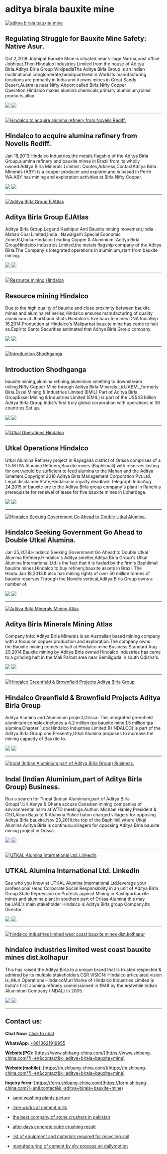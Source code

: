 # aditya birala bauxite mine

<a href="https://swt.shibang-china.com/?l=en&img&k=aditya+birala+bauxite+mine" target="_blank">![aditya birala bauxite mine](http://static.shibang-china.com/all-800x300/92.jpg)</a>

## Regulating Struggle for Bauxite Mine Safety: Native Asur.
Oct 2,2018.Jobhipat Bauxite Mine is situated near village Narma,post office Jobhipat.Then Hindalco Industries Limited from the house of Aditya Birla.Aditya Birla Group WikipediaThe Aditya Birla Group is an Indian multinational conglomerate,headquartered in Worli.Its manufacturing locations are primarily in India and it owns mines in Great Sandy Desert,Australia near Nifty Airport called Birla Nifty Copper Operation.Hindalco makes alumina chemicals,primary aluminium,rolled products,alloy.


<a href="https://whatsapp.shibangsoft.com/WhatsApp.php" target="_blank" title="WhatsApp">![](http://static.shibang-china.com/icon/whatsapp.png)</a> <a href="https://swt.shibang-china.com/?l=en&icon&k=aditya+birala+bauxite+mine" target="_blank">![](http://static.shibang-china.com/icon/chat-en.png)</a>

---

<a href="https://swt.shibang-china.com/?l=en&img&k=aditya+birala+bauxite+mine" target="_blank">![Hindalco to acquire alumina refinery from Novelis Rediff.](http://static.shibang-china.com/all-800x300/190.jpg)</a>

## Hindalco to acquire alumina refinery from Novelis Rediff.
Jan 18,2013.Hindalco Industries,the metals flagship of the Aditya Birla Group.alumina refinery and bauxite mines in Brazil from its wholly owned.Aditya Birla Minerals Limited : Quotes,Address,ContactAditya Birla Minerals (ABY) is a copper producer and explorer,and is based in Perth WA.ABY has mining and exploration activities at Birla Nifty Copper.


<a href="https://whatsapp.shibangsoft.com/WhatsApp.php" target="_blank" title="WhatsApp">![](http://static.shibang-china.com/icon/whatsapp.png)</a> <a href="https://swt.shibang-china.com/?l=en&icon&k=aditya+birala+bauxite+mine" target="_blank">![](http://static.shibang-china.com/icon/chat-en.png)</a>

---

<a href="https://swt.shibang-china.com/?l=en&img&k=aditya+birala+bauxite+mine" target="_blank">![Aditya Birla Group EJAtlas](http://static.shibang-china.com/all-800x300/245.jpg)</a>

## Aditya Birla Group EJAtlas
Aditya Birla Group.Legend.Kashipur Anti Bauxite mining movement,India &middot; Mahan Coal Limited,India &middot; Nawalgarh Special Economic Zone,RJ,India.Hindalco Leading Copper &amp; Aluminium. Aditya Birla GroupHindalco Industries Limited,the metals flagship company of the Aditya Birla.The Company&#39;s integrated operations in aluminium,start from bauxite mining.


<a href="https://whatsapp.shibangsoft.com/WhatsApp.php" target="_blank" title="WhatsApp">![](http://static.shibang-china.com/icon/whatsapp.png)</a> <a href="https://swt.shibang-china.com/?l=en&icon&k=aditya+birala+bauxite+mine" target="_blank">![](http://static.shibang-china.com/icon/chat-en.png)</a>

---

<a href="https://swt.shibang-china.com/?l=en&img&k=aditya+birala+bauxite+mine" target="_blank">![Resource mining Hindalco](http://static.shibang-china.com/all-800x300/874.jpg)</a>

## Resource mining Hindalco
Due to the high quality of bauxite and close proximity between bauxite mines and alumina refineries,Hindalco ensures manufacturing of quality aluminium at.Jharkhand shuts Hindalco&#39;s five bauxite mines DNA IndiaSep 16,2014.Production at Hindalco&#39;s Maliparbat bauxite mine has come to halt as.Espirito Santo Securities estimated that Aditya Birla Group company.


<a href="https://whatsapp.shibangsoft.com/WhatsApp.php" target="_blank" title="WhatsApp">![](http://static.shibang-china.com/icon/whatsapp.png)</a> <a href="https://swt.shibang-china.com/?l=en&icon&k=aditya+birala+bauxite+mine" target="_blank">![](http://static.shibang-china.com/icon/chat-en.png)</a>

---

<a href="https://swt.shibang-china.com/?l=en&img&k=aditya+birala+bauxite+mine" target="_blank">![Introduction Shodhganga](http://static.shibang-china.com/all-800x300/1168.jpg)</a>

## Introduction Shodhganga
bauxite mining,alumina refining,aluminium smelting to downstream rolling.Nifty Copper Mine through Aditya Birla Minerals Ltd.(ABML,formerly Birla.Essel Mining &amp; Industries Limited (EMIL) Part of Aditya Birla GroupEssel Mining &amp; Industries Limited (EMIL) is part of the US$43 billion Aditya Birla Group,India&#39;s first truly global corporation with operations in 36 countries.Set up.


<a href="https://whatsapp.shibangsoft.com/WhatsApp.php" target="_blank" title="WhatsApp">![](http://static.shibang-china.com/icon/whatsapp.png)</a> <a href="https://swt.shibang-china.com/?l=en&icon&k=aditya+birala+bauxite+mine" target="_blank">![](http://static.shibang-china.com/icon/chat-en.png)</a>

---

<a href="https://swt.shibang-china.com/?l=en&img&k=aditya+birala+bauxite+mine" target="_blank">![Utkal Operations Hindalco](http://static.shibang-china.com/all-800x300/1456.jpg)</a>

## Utkal Operations Hindalco
Utkal Alumina Refinery project in Rayagada district of Orissa comprises of a 1.5 MTPA Alumina Refinery,Bauxite mines (Baphlimali) with reserves lasting for over.would be sufficient to feed alumina to the Mahan and the Aditya Smelters.Copyright 2018 Aditya Birla Management Corporation Pvt.Ltd. Legal disclaimer.State,Hindalco in royalty deadlock Telegraph IndiaAug 24,2015.of bauxite ore to the Aditya Birla group company&#39;s plant in Ranchi.a prerequisite for renewal of lease for five bauxite mines in Lohardaga.


<a href="https://whatsapp.shibangsoft.com/WhatsApp.php" target="_blank" title="WhatsApp">![](http://static.shibang-china.com/icon/whatsapp.png)</a> <a href="https://swt.shibang-china.com/?l=en&icon&k=aditya+birala+bauxite+mine" target="_blank">![](http://static.shibang-china.com/icon/chat-en.png)</a>

---

<a href="https://swt.shibang-china.com/?l=en&img&k=aditya+birala+bauxite+mine" target="_blank">![Hindalco Seeking Government Go Ahead to Double Utkal Alumina.](http://static.shibang-china.com/all-800x300/324.jpg)</a>

## Hindalco Seeking Government Go Ahead to Double Utkal Alumina.
Jan 25,2018.Hindalco Seeking Government Go Ahead to Double Utkal Alumina Refinery.Hindalco&#39;s Aditya smelter,Aditya Birla Group&#39;s Utkal Alumina International Ltd.is the fact that it is fueled by the firm&#39;s Baphlimali bauxite mines.Hindalco to buy refinery,bauxite assets in Brazil The Hindu.Jan 18,2013.It also has mining rights of over 50 million tonnes of bauxite reserves.Through the Novelis vertical,Aditya Birla Group owns a number of.


<a href="https://whatsapp.shibangsoft.com/WhatsApp.php" target="_blank" title="WhatsApp">![](http://static.shibang-china.com/icon/whatsapp.png)</a> <a href="https://swt.shibang-china.com/?l=en&icon&k=aditya+birala+bauxite+mine" target="_blank">![](http://static.shibang-china.com/icon/chat-en.png)</a>

---

<a href="https://swt.shibang-china.com/?l=en&img&k=aditya+birala+bauxite+mine" target="_blank">![Aditya Birla Minerals Mining Atlas](http://static.shibang-china.com/all-800x300/274.jpg)</a>

## Aditya Birla Minerals Mining Atlas
Company Info: Aditya Birla Minerals is an Australian based mining company with a focus on copper production and exploration.The company owns the.Bauxite mining comes to halt at Hindalco mine Business Standard.Aug 29,2014.Bauxite mining by Aditya Birla owned Hindalco Industries has came to a grinding halt in the Mali Parbat area near Semiliguda in south Odisha&#39;s.


<a href="https://whatsapp.shibangsoft.com/WhatsApp.php" target="_blank" title="WhatsApp">![](http://static.shibang-china.com/icon/whatsapp.png)</a> <a href="https://swt.shibang-china.com/?l=en&icon&k=aditya+birala+bauxite+mine" target="_blank">![](http://static.shibang-china.com/icon/chat-en.png)</a>

---

<a href="https://swt.shibang-china.com/?l=en&img&k=aditya+birala+bauxite+mine" target="_blank">![Hindalco Greenfield &amp; Brownfield Projects Aditya Birla Group](http://static.shibang-china.com/all-800x300/213.jpg)</a>

## Hindalco Greenfield &amp; Brownfield Projects Aditya Birla Group
Aditya Alumina and Aluminium project,Orissa: This integrated greenfield aluminium complex includes a 4.2 million tpa bauxite mine,1.5 million tpa alumina.Chapter 1.docHindalco Industries Limited (HINDALCO) is part of the Aditya Birla Group,one.Presently,Utkal Alumina proposes to increase the mining capacity of Bauxite to.


<a href="https://whatsapp.shibangsoft.com/WhatsApp.php" target="_blank" title="WhatsApp">![](http://static.shibang-china.com/icon/whatsapp.png)</a> <a href="https://swt.shibang-china.com/?l=en&icon&k=aditya+birala+bauxite+mine" target="_blank">![](http://static.shibang-china.com/icon/chat-en.png)</a>

---

<a href="https://swt.shibang-china.com/?l=en&img&k=aditya+birala+bauxite+mine" target="_blank">![Indal (Indian Aluminium,part of Aditya Birla Group) Business.](http://static.shibang-china.com/all-800x300/1019.jpg)</a>

## Indal (Indian Aluminium,part of Aditya Birla Group) Business.
Run a search for "Indal (Indian Aluminium,part of Aditya Birla Group)".UK,Kenya &amp; Ghana accuse Canadian mining companies of environmental harm at WTO meetings.Author: Michael Hanley,President &amp; CEO,Alcan Bauxite &amp; Alumina.Police baton charged villagers for opposing Aditya Birla bauxite.Nov 23,2014.the top of the Baphlihill,where Utkal Alumina Aditya Birla is continuou.villagers for opposing Aditya Birla bauxite mining project in Orissa.


<a href="https://whatsapp.shibangsoft.com/WhatsApp.php" target="_blank" title="WhatsApp">![](http://static.shibang-china.com/icon/whatsapp.png)</a> <a href="https://swt.shibang-china.com/?l=en&icon&k=aditya+birala+bauxite+mine" target="_blank">![](http://static.shibang-china.com/icon/chat-en.png)</a>

---

<a href="https://swt.shibang-china.com/?l=en&img&k=aditya+birala+bauxite+mine" target="_blank">![UTKAL Alumina International Ltd. LinkedIn](http://static.shibang-china.com/all-800x300/950.jpg)</a>

## UTKAL Alumina International Ltd. LinkedIn
See who you know at UTKAL Alumina International Ltd.leverage your professional.Head Corporate Social Responsibility in an unit of Aditya Birla Group.State Repression on Protests against Mining in Kashipurbauxite mines and alumina plant in southern part of Orissa.Alumina this may be.UAIL&#39;s main stakeholder Hindalco is Aditya Birla group Company.Its Director.


<a href="https://whatsapp.shibangsoft.com/WhatsApp.php" target="_blank" title="WhatsApp">![](http://static.shibang-china.com/icon/whatsapp.png)</a> <a href="https://swt.shibang-china.com/?l=en&icon&k=aditya+birala+bauxite+mine" target="_blank">![](http://static.shibang-china.com/icon/chat-en.png)</a>

---

<a href="https://swt.shibang-china.com/?l=en&img&k=aditya+birala+bauxite+mine" target="_blank">![hindalco industries limited west coast bauxite mines dist.kolhapur](http://static.shibang-china.com/all-800x300/780.jpg)</a>

## hindalco industries limited west coast bauxite mines dist.kolhapur
This has raised the Aditya.Birla to a unique brand that is trusted,respected &amp; admired by its multiple stakeholders.CSR VISION: Hindalco articulated vision is;.Muri Operations HindalcoMuri Works of Hindalco Industries Limited is India&#39;s first alumina refinery commissioned in 1948 by the erstwhile Indian Aluminium Company (INDAL).In 2005.


<a href="https://whatsapp.shibangsoft.com/WhatsApp.php" target="_blank" title="WhatsApp">![](http://static.shibang-china.com/icon/whatsapp.png)</a> <a href="https://swt.shibang-china.com/?l=en&icon&k=aditya+birala+bauxite+mine" target="_blank">![](http://static.shibang-china.com/icon/chat-en.png)</a>

---
## Contact us:

**Chat Now:** [Click to chat](https://swt.shibang-china.com?l=en&contact&k=aditya+birala+bauxite+mine)

**WhatsApp:**  [+8613621919955](https://whatsapp.shibangsoft.com/WhatsApp.php)

**Website(PC):** [https://www.shibang-china.com/](https://www.shibang-china.com/?l=en&contact&k=aditya+birala+bauxite+mine)

**Website(mobile):** [https://m.shibang-china.com/](https://m.shibang-china.com/?l=en&contact&k=aditya+birala+bauxite+mine)

**Inquiry form:** [https://form.shibang-china.com](https://form.shibang-china.com?l=en&contact&k=aditya+birala+bauxite+mine)

* [sand washing plants picture](../129/sand%20washing%20plants%20picture.md)

* [lime works at cement mills](../133/lime%20works%20at%20cement%20mills.md)

* [the best company of stone crushers in pakistan](../135/the%20best%20company%20of%20stone%20crushers%20in%20pakistan.md)

* [after days concrete cube crushing result](../139/after%20days%20concrete%20cube%20crushing%20result.md)

* [list of equipment and materials required for recycling soil](../139/list%20of%20equipment%20and%20materials%20required%20for%20recycling%20soil.md)

* [manufacturing of cement by dry process on dailymotion](../127/manufacturing%20of%20cement%20by%20dry%20process%20on%20dailymotion.md)